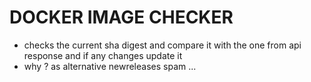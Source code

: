 # DOCKER IMAGE CHECKER

- checks the current sha digest and compare it with the one from api response and if any changes update it
- why ? as alternative newreleases spam ...
